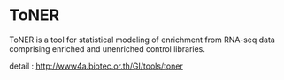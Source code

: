 # ToNER
ToNER is a tool for statistical modeling of enrichment from RNA-seq data comprising enriched and unenriched control libraries.

detail : http://www4a.biotec.or.th/GI/tools/toner
